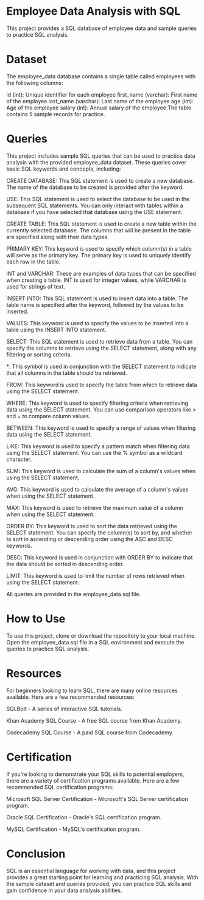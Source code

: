 # Employee Data Analysis with SQL
This project provides a SQL database of employee data and sample queries to practice SQL analysis.

# Dataset
The employee_data database contains a single table called employees with the following columns:

id (int): Unique identifier for each employee
first_name (varchar): First name of the employee
last_name (varchar): Last name of the employee
age (int): Age of the employee
salary (int): Annual salary of the employee
The table contains 5 sample records for practice.

# Queries
This project includes sample SQL queries that can be used to practice data analysis with the provided employee_data dataset. These queries cover basic SQL keywords and concepts, including:

CREATE DATABASE: This SQL statement is used to create a new database. The name of the database to be created is provided after the keyword.

USE: This SQL statement is used to select the database to be used in the subsequent SQL statements. You can only interact with tables within a database if you have selected that database using the USE statement.

CREATE TABLE: This SQL statement is used to create a new table within the currently selected database. The columns that will be present in the table are specified along with their data types.

PRIMARY KEY: This keyword is used to specify which column(s) in a table will serve as the primary key. The primary key is used to uniquely identify each row in the table.

INT and VARCHAR: These are examples of data types that can be specified when creating a table. INT is used for integer values, while VARCHAR is used for strings of text.

INSERT INTO: This SQL statement is used to insert data into a table. The table name is specified after the keyword, followed by the values to be inserted.

VALUES: This keyword is used to specify the values to be inserted into a table using the INSERT INTO statement.

SELECT: This SQL statement is used to retrieve data from a table. You can specify the columns to retrieve using the SELECT statement, along with any filtering or sorting criteria.

*: This symbol is used in conjunction with the SELECT statement to indicate that all columns in the table should be retrieved.

FROM: This keyword is used to specify the table from which to retrieve data using the SELECT statement.

WHERE: This keyword is used to specify filtering criteria when retrieving data using the SELECT statement. You can use comparison operators like > and = to compare column values.

BETWEEN: This keyword is used to specify a range of values when filtering data using the SELECT statement.

LIKE: This keyword is used to specify a pattern match when filtering data using the SELECT statement. You can use the % symbol as a wildcard character.

SUM: This keyword is used to calculate the sum of a column's values when using the SELECT statement.

AVG: This keyword is used to calculate the average of a column's values when using the SELECT statement.

MAX: This keyword is used to retrieve the maximum value of a column when using the SELECT statement.

ORDER BY: This keyword is used to sort the data retrieved using the SELECT statement. You can specify the column(s) to sort by, and whether to sort in ascending or descending order using the ASC and DESC keywords.

DESC: This keyword is used in conjunction with ORDER BY to indicate that the data should be sorted in descending order.

LIMIT: This keyword is used to limit the number of rows retrieved when using the SELECT statement.

All queries are provided in the employee_data.sql file.

# How to Use
To use this project, clone or download the repository to your local machine. Open the employee_data.sql file in a SQL environment and execute the queries to practice SQL analysis.

# Resources
For beginners looking to learn SQL, there are many online resources available. Here are a few recommended resources:

SQLBolt - A series of interactive SQL tutorials.

Khan Academy SQL Course - A free SQL course from Khan Academy.

Codecademy SQL Course - A paid SQL course from Codecademy.

# Certification
If you're looking to demonstrate your SQL skills to potential employers, there are a variety of certification programs available. Here are a few recommended SQL certification programs:

Microsoft SQL Server Certification - Microsoft's SQL Server certification program.

Oracle SQL Certification - Oracle's SQL certification program.

MySQL Certification - MySQL's certification program.

# Conclusion
SQL is an essential language for working with data, and this project provides a great starting point for learning and practicing SQL analysis. With the sample dataset and queries provided, you can practice SQL skills and gain confidence in your data analysis abilities.
